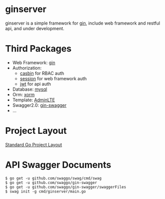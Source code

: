 # ginserver
 ginserver is a simple framework for [gin](https://github.com/gin-gonic/gin), include web framework and restful api, and under development.
 
# Third Packages
 - Web Framework: [gin](https://github.com/gin-gonic/gin)
 - Authorization: 
    - [casbin](https://github.com/casbin/casbin) for RBAC auth
    - [session](https://github.com/gin-contrib/sessions) for web framework auth
    - [jwt]() for api auth
 - Database: [mysql](https://github.com/go-sql-driver/mysql)
 - Orm: [xorm](https://github.com/go-xorm/xorm)
 - Template: [AdminLTE](https://github.com/almasaeed2010/AdminLTE)
 - Swagger2.0: [gin-swagger](https://github.com/swaggo/gin-swagger)
 - ...

# Project Layout
 [Standard Go Project Layout](https://github.com/golang-standards/project-layout)

# API Swagger Documents
    $ go get -u github.com/swaggo/swag/cmd/swag
    $ go get -u github.com/swaggo/gin-swagger
    $ go get -u github.com/swaggo/gin-swagger/swaggerFiles
    $ swag init -g cmd/ginserver/main.go